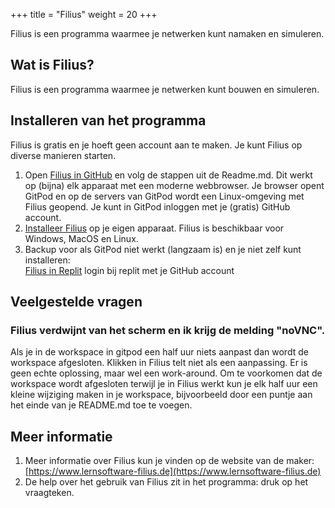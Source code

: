 +++
title = "Filius"
weight = 20
+++

Filius is een programma waarmee je netwerken kunt namaken en simuleren.
<!--more-->

## Wat is Filius?
Filius is een programma waarmee je netwerken kunt bouwen en simuleren.

## Installeren van het programma
Filius is gratis en je hoeft geen account aan te maken. Je kunt Filius op diverse manieren starten.<br>
1. Open [Filius in GitHub](https://github.com/emmauscollege/filius) en volg de stappen uit de Readme.md. Dit werkt op (bijna) elk apparaat met een moderne webbrowser. Je browser opent GitPod en op de servers van GitPod wordt een Linux-omgeving met Filius geopend. Je kunt in GitPod inloggen met je (gratis) GitHub account.
2. [Installeer Filius](https://www.lernsoftware-filius.de/Herunterladen) op je eigen apparaat. Filius is beschikbaar voor Windows, MacOS en Linux.
3. Backup voor als GitPod niet werkt (langzaam is) en je niet zelf kunt installeren: <br>
[Filius in Replit](https://replit.com/@vangeest/java-filius) login bij replit met je GitHub account

## Veelgestelde vragen
### Filius verdwijnt van het scherm en ik krijg de melding "noVNC".
Als je in de workspace in gitpod een half uur niets aanpast dan wordt de workspace afgesloten. Klikken in Filius telt niet als een aanpassing. Er is geen echte oplossing, maar wel een work-around. Om te voorkomen dat de workspace wordt afgesloten terwijl je in Filius werkt kun je elk half uur een kleine wijziging maken in je workspace, bijvoorbeeld door een puntje aan het einde van je README.md toe te voegen.

## Meer informatie
1. Meer informatie over Filius kun je vinden op de website van de maker:
   [https://www.lernsoftware-filius.de](https://www.lernsoftware-filius.de)
2. De help over het gebruik van Filius zit in het programma: druk op het vraagteken.
    
